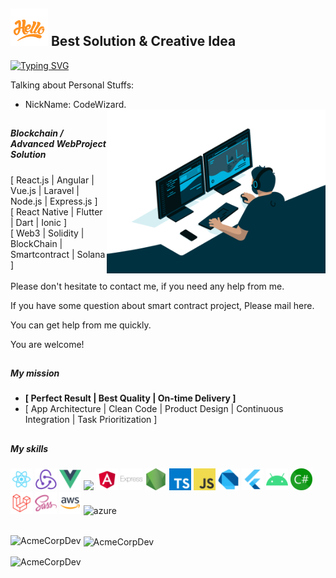 ## <img height="60" width="60" src="https://github.com/TortuC/TortuC/blob/master/img/hello.gif" /> Best Solution & Creative Idea

[![Typing SVG](https://readme-typing-svg.herokuapp.com?font=Pacifico&color=%2336BCF7&size=48&center=true&vCenter=true&width=1200&height=100&lines=Creative+Blockchain+Developer;Full-stack+Developer;Front-end+Developer)](https://git.io/typing-svg)

Talking about Personal Stuffs:

- NickName: CodeWizard.<br>
  <img align="right" width="350" src="https://github.com/TortuC/TortuC/blob/master/img/image03.gif" />

##

##### Blockchain / Advanced WebProject Solution <br>

[ React.js | Angular | Vue.js | Laravel | Node.js | Express.js ] <br>
[ React Native | Flutter | Dart | Ionic ] <br>
[ Web3 | Solidity | BlockChain | Smartcontract | Solana ]<br><br>
Please don't hesitate to contact me, if you need any help from me.

If you have some question about smart contract project, Please mail here.

You can get help from me quickly.

You are welcome!

##

##### My mission

- **[ Perfect Result | Best Quality | On-time Delivery ]**
- [ App Architecture | Clean Code | Product Design | Continuous Integration | Task Prioritization ]

##

##### My skills

<code><img height="35" src="https://raw.githubusercontent.com/github/explore/80688e429a7d4ef2fca1e82350fe8e3517d3494d/topics/react/react.png"></code>
<code><img height="35" src="https://raw.githubusercontent.com/github/explore/80688e429a7d4ef2fca1e82350fe8e3517d3494d/topics/redux/redux.png"></code>
<code><img height="35" src="https://raw.githubusercontent.com/github/explore/80688e429a7d4ef2fca1e82350fe8e3517d3494d/topics/vue/vue.png"></code>
<code><img height="35" src="https://www.vectorlogo.zone/logos/nuxtjs/nuxtjs-icon.svg"></code>
<code><img height="35" src="https://raw.githubusercontent.com/github/explore/80688e429a7d4ef2fca1e82350fe8e3517d3494d/topics/angular/angular.png"></code>
<code><img height="35" src="https://raw.githubusercontent.com/github/explore/80688e429a7d4ef2fca1e82350fe8e3517d3494d/topics/express/express.png"></code>
<code><img height="35" src="https://raw.githubusercontent.com/github/explore/80688e429a7d4ef2fca1e82350fe8e3517d3494d/topics/nodejs/nodejs.png"></code>
<code><img height="35" src="https://raw.githubusercontent.com/github/explore/80688e429a7d4ef2fca1e82350fe8e3517d3494d/topics/typescript/typescript.png"></code>
<code><img height="35" src="https://raw.githubusercontent.com/github/explore/80688e429a7d4ef2fca1e82350fe8e3517d3494d/topics/javascript/javascript.png"></code>
<code><img height="35" src="https://raw.githubusercontent.com/github/explore/80688e429a7d4ef2fca1e82350fe8e3517d3494d/topics/dart/dart.png"></code>
<code><img height="35" src="https://raw.githubusercontent.com/github/explore/80688e429a7d4ef2fca1e82350fe8e3517d3494d/topics/flutter/flutter.png"></code>
<code><img height="35" src="https://raw.githubusercontent.com/github/explore/80688e429a7d4ef2fca1e82350fe8e3517d3494d/topics/android/android.png"></code>
<code><img height="35" src="https://raw.githubusercontent.com/github/explore/80688e429a7d4ef2fca1e82350fe8e3517d3494d/topics/csharp/csharp.png"></code>
<code><img height="35" src="https://raw.githubusercontent.com/github/explore/80688e429a7d4ef2fca1e82350fe8e3517d3494d/topics/laravel/laravel.png"></code>
<code><img height="35" src="https://raw.githubusercontent.com/github/explore/80688e429a7d4ef2fca1e82350fe8e3517d3494d/topics/sass/sass.png"></code>
<code><img height="35" src="https://raw.githubusercontent.com/github/explore/80688e429a7d4ef2fca1e82350fe8e3517d3494d/topics/aws/aws.png"></code>
<img src="https://www.vectorlogo.zone/logos/rust-lang/rust-lang-icon.svg" alt="azure" width="40" height="40"/>
<br><br>

<p><img align="left" src="https://github-readme-stats.vercel.app/api/top-langs?username=AcmeCorpDev&show_icons=true&locale=en&layout=compact&theme=onedark" alt="AcmeCorpDev" /></p>

<p>&nbsp;<img align="center" src="https://github-readme-stats.vercel.app/api?username=AcmeCorpDev&show_icons=true&locale=en&theme=onedark" alt="AcmeCorpDev" /></p>

<p><img align="center" src="https://github-readme-streak-stats.herokuapp.com/?user=AcmeCorpDev&theme=onedark" alt="AcmeCorpDev" /></p>

</details>

